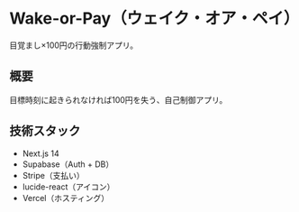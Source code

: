 # Wake-or-Pay（ウェイク・オア・ペイ）

目覚まし×100円の行動強制アプリ。

## 概要
目標時刻に起きられなければ100円を失う、自己制御アプリ。

## 技術スタック
- Next.js 14
- Supabase（Auth + DB）
- Stripe（支払い）
- lucide-react（アイコン）
- Vercel（ホスティング）